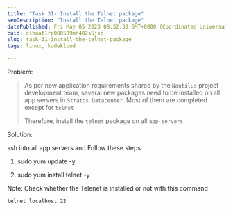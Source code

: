 ```yaml
---
title: "Task 31- Install the Telnet package"
seoDescription: "Install the Telnet package"
datePublished: Fri May 05 2023 08:32:38 GMT+0000 (Coordinated Universal Time)
cuid: clhaat1rp000509mh402s5jso
slug: task-31-install-the-telnet-package
tags: linux, kodekloud

---
```


Problem:

> As per new application requirements shared by the `Nautilus` project development team, several new packages need to be installed on all app servers in `Stratos Datacenter`. Most of them are completed except for `telnet`
> 
> Therefore, install the `telnet` package on all `app-servers`

Solution:

ssh into all app servers and Follow these steps

1. sudo yum update -y
    
2. sudo yum install telnet -y
    

Note: Check whether the Telenet is installed or not with this command

```plaintext
telnet localhost 22
```